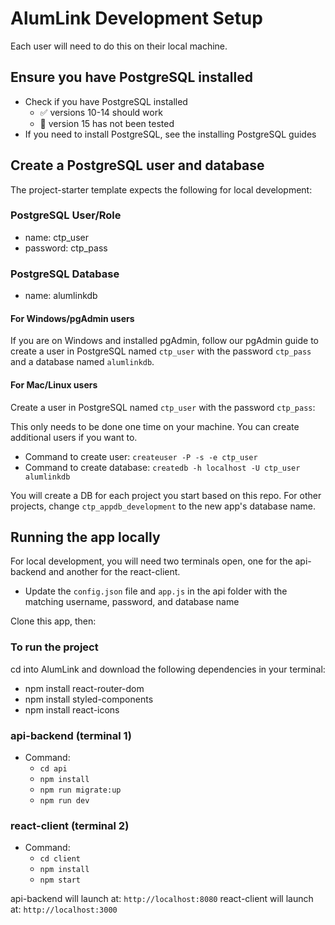 # AlumLink Development Setup

Each user will need to do this on their local machine.

## Ensure you have PostgreSQL installed
- Check if you have PostgreSQL installed
  - ✅ versions 10-14 should work
  - 🚫 version 15 has not been tested
- If you need to install PostgreSQL, see the installing PostgreSQL guides

## Create a PostgreSQL user and database
The project-starter template expects the following for local development:

### PostgreSQL User/Role
- name: ctp_user
- password: ctp_pass

### PostgreSQL Database
- name: alumlinkdb

#### For Windows/pgAdmin users
If you are on Windows and installed pgAdmin, follow our pgAdmin guide to create a user in PostgreSQL named `ctp_user` with the password `ctp_pass` and a database named `alumlinkdb`.

#### For Mac/Linux users
Create a user in PostgreSQL named `ctp_user` with the password `ctp_pass`:

This only needs to be done one time on your machine. You can create additional users if you want to.

- Command to create user: `createuser -P -s -e ctp_user`
- Command to create database: `createdb -h localhost -U ctp_user alumlinkdb`

You will create a DB for each project you start based on this repo. For other projects, change `ctp_appdb_development` to the new app's database name.

## Running the app locally
For local development, you will need two terminals open, one for the api-backend and another for the react-client.

- Update the `config.json` file and `app.js` in the api folder with the matching username, password, and database name

Clone this app, then:

### To run the project 
cd into AlumLink and download the following dependencies in your terminal:
- npm install react-router-dom
- npm install styled-components
- npm install react-icons

### api-backend (terminal 1)
- Command: 
  - `cd api`
  - `npm install`
  - `npm run migrate:up`
  - `npm run dev`

### react-client (terminal 2)
- Command: 
  - `cd client`
  - `npm install`
  - `npm start`

api-backend will launch at: `http://localhost:8080`
react-client will launch at: `http://localhost:3000`
